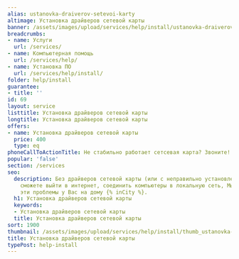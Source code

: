 ```yaml
---
alias: ustanovka-draiverov-setevoi-karty
altimage: Установка драйверов сетевой карты
banner: /assets/images/upload/services/help/install/ustanovka-draiverov-setevoi-karty.jpg
breadcrumbs:
- name: Услуги
  url: /services/
- name: Компьютерная помощь
  url: /services/help/
- name: Установка ПО
  url: /services/help/install/
folder: help/install
guarantee:
- title: ''
id: 69
layout: service
listtitle: Установка драйверов сетевой карты
longtitle: Установка драйверов сетевой карты
offers:
- name: Установка драйверов сетевой карты
  price: 400
  type: eq
phoneCallToActionTitle: Не стабильно работает сетсевая карта? Звоните!
popular: 'false'
section: /services
seo:
  description: Без драйверов сетевой карты (или с неправильно установленными) Вы не
    сможете выйти в интернет, соединить компьютеры в локальную сеть, Мы поможем устранить
    эти проблемы у Вас на дому {% inCity %}.
  h1: Установка драйверов сетевой карты
  keywords:
  - Установка драйверов сетевой карты
  title: Установка драйверов сетевой карты
sort: 1900
thumbnail: /assets/images/upload/services/help/install/thumb_ustanovka-draiverov-setevoi-karty.jpg
title: Установка драйверов сетевой карты
typePost: help-install
---
```

